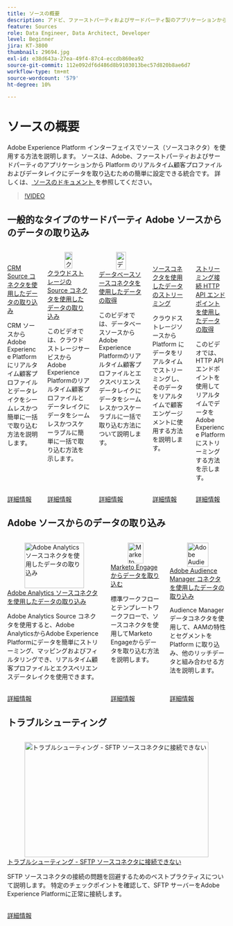 ```yaml
---
title: ソースの概要
description: アドビ、ファーストパーティおよびサードパーティ製のアプリケーションから、Platform のリアルタイム顧客プロファイルおよびデータレイクにデータを簡単に取り込む方法を説明します。
feature: Sources
role: Data Engineer, Data Architect, Developer
level: Beginner
jira: KT-3800
thumbnail: 29694.jpg
exl-id: e38d643a-27ea-49f4-87c4-eccdb860ea92
source-git-commit: 112e092df6d486d8b9103013bec57d820b8ae6d7
workflow-type: tm+mt
source-wordcount: '579'
ht-degree: 10%

---
```


# ソースの概要

Adobe Experience Platform インターフェイスでソース（ソースコネクタ）を使用する方法を説明します。 ソースは、Adobe、ファーストパーティおよびサードパーティのアプリケーションから Platform のリアルタイム顧客プロファイルおよびデータレイクにデータを取り込むための簡単に設定できる統合です。 詳しくは、[ ソースのドキュメント ](https://experienceleague.adobe.com/docs/experience-platform/sources/home.html?lang=ja) を参照してください。

>[!VIDEO](https://video.tv.adobe.com/v/34114?learn=on&enablevpops&captions=jpn)

<!--should have a whole section for data prep-->

## 一般的なタイプのサードパーティ Adobe ソースからのデータの取り込み

<!-- CARDS
* ingest-data-from-crm.md
* ingest-data-from-cloud-storage.md
* ingest-data-from-databases.md
* streaming-ingestion-source-connector.md
* streaming-ingestion-http-api.md
-->
<!-- START CARDS HTML - DO NOT MODIFY BY HAND -->
<div class="columns">
    <div class="column is-half-tablet is-half-desktop is-one-third-widescreen" aria-label="Ingest Data using CRM Source Connectors">
        <div class="card" style="height: 100%; display: flex; flex-direction: column; height: 100%;">
            <div class="card-image">
                <figure class="image x-is-16by9">
                    <a href="ingest-data-from-crm.md" title="CRM Source コネクタを使用したデータの取り込み" target="_blank" rel="referrer">
                        <img class="is-bordered-r-small" src="https://video.tv.adobe.com/v/34110?format=jpeg&nocache=1740415500926&captions=jpn" alt="CRM Source コネクタを使用したデータの取り込み"
                             style="width: 100%; aspect-ratio: 16 / 9; object-fit: cover; overflow: hidden; display: block; margin: auto;">
                    </a>
                </figure>
            </div>
            <div class="card-content is-padded-small" style="display: flex; flex-direction: column; flex-grow: 1; justify-content: space-between;">
                <div class="top-card-content">
                    <p class="headline is-size-6 has-text-weight-bold">
                        <a href="ingest-data-from-crm.md" target="_blank" rel="referrer" title="CRM Source コネクタを使用したデータの取り込み">CRM Source コネクタを使用したデータの取り込み </a>
                    </p>
                    <p class="is-size-6">CRM ソースからAdobe Experience Platformにリアルタイム顧客プロファイルとデータレイクをシームレスかつ簡単に一括で取り込む方法を説明します。</p>
                </div>
                <a href="ingest-data-from-crm.md" target="_blank" rel="referrer" class="spectrum-Button spectrum-Button--outline spectrum-Button--primary spectrum-Button--sizeM" style="align-self: flex-start; margin-top: 1rem;">
                    <span class="spectrum-Button-label has-no-wrap has-text-weight-bold"> 詳細情報 </span>
                </a>
            </div>
        </div>
    </div>
    <div class="column is-half-tablet is-half-desktop is-one-third-widescreen" aria-label="Ingest Data using Cloud Storage Source Connectors">
        <div class="card" style="height: 100%; display: flex; flex-direction: column; height: 100%;">
            <div class="card-image">
                <figure class="image x-is-16by9">
                    <a href="ingest-data-from-cloud-storage.md" title="クラウドストレージのSource コネクタを使用したデータの取り込み" target="_blank" rel="referrer">
                        <img class="is-bordered-r-small" src="https://video.tv.adobe.com/v/34108?format=jpeg&nocache=1740415500914&captions=jpn" alt="クラウドストレージのSource コネクタを使用したデータの取り込み"
                             style="width: 100%; aspect-ratio: 16 / 9; object-fit: cover; overflow: hidden; display: block; margin: auto;">
                    </a>
                </figure>
            </div>
            <div class="card-content is-padded-small" style="display: flex; flex-direction: column; flex-grow: 1; justify-content: space-between;">
                <div class="top-card-content">
                    <p class="headline is-size-6 has-text-weight-bold">
                        <a href="ingest-data-from-cloud-storage.md" target="_blank" rel="referrer" title="クラウドストレージのSource コネクタを使用したデータの取り込み"> クラウドストレージのSource コネクタを使用したデータの取り込み </a>
                    </p>
                    <p class="is-size-6">このビデオでは、クラウドストレージサービスからAdobe Experience Platformのリアルタイム顧客プロファイルとデータレイクにデータをシームレスかつスケーラブルに簡単に一括で取り込む方法を示します。</p>
                </div>
                <a href="ingest-data-from-cloud-storage.md" target="_blank" rel="referrer" class="spectrum-Button spectrum-Button--outline spectrum-Button--primary spectrum-Button--sizeM" style="align-self: flex-start; margin-top: 1rem;">
                    <span class="spectrum-Button-label has-no-wrap has-text-weight-bold"> 詳細情報 </span>
                </a>
            </div>
        </div>
    </div>
    <div class="column is-half-tablet is-half-desktop is-one-third-widescreen" aria-label="Ingest data using a database source connector">
        <div class="card" style="height: 100%; display: flex; flex-direction: column; height: 100%;">
            <div class="card-image">
                <figure class="image x-is-16by9">
                    <a href="ingest-data-from-databases.md" title="データベースソースコネクタを使用したデータの取り込み" target="_blank" rel="referrer">
                        <img class="is-bordered-r-small" src="https://video.tv.adobe.com/v/345123?format=jpeg&nocache=1740415500936&captions=jpn" alt="データベースソースコネクタを使用したデータの取り込み"
                             style="width: 100%; aspect-ratio: 16 / 9; object-fit: cover; overflow: hidden; display: block; margin: auto;">
                    </a>
                </figure>
            </div>
            <div class="card-content is-padded-small" style="display: flex; flex-direction: column; flex-grow: 1; justify-content: space-between;">
                <div class="top-card-content">
                    <p class="headline is-size-6 has-text-weight-bold">
                        <a href="ingest-data-from-databases.md" target="_blank" rel="referrer" title="データベースソースコネクタを使用したデータの取り込み"> データベースソースコネクタを使用したデータの取得 </a>
                    </p>
                    <p class="is-size-6">このビデオでは、データベースソースからAdobe Experience Platformのリアルタイム顧客プロファイルとエクスペリエンスデータレイクにデータをシームレスかつスケーラブルに一括で取り込む方法について説明します。</p>
                </div>
                <a href="ingest-data-from-databases.md" target="_blank" rel="referrer" class="spectrum-Button spectrum-Button--outline spectrum-Button--primary spectrum-Button--sizeM" style="align-self: flex-start; margin-top: 1rem;">
                    <span class="spectrum-Button-label has-no-wrap has-text-weight-bold"> 詳細情報 </span>
                </a>
            </div>
        </div>
    </div>
    <div class="column is-half-tablet is-half-desktop is-one-third-widescreen" aria-label="Stream data using Source Connectors">
        <div class="card" style="height: 100%; display: flex; flex-direction: column; height: 100%;">
            <div class="card-image">
                <figure class="image x-is-16by9">
                    <a href="streaming-ingestion-source-connector.md" title="Source コネクタを使用したデータのストリーミング" target="_blank" rel="referrer">
                        <img class="is-bordered-r-small" src="https://video.tv.adobe.com/v/3410105?format=jpeg&nocache=1740415500903&captions=jpn" alt="Source コネクタを使用したデータのストリーミング"
                             style="width: 100%; aspect-ratio: 16 / 9; object-fit: cover; overflow: hidden; display: block; margin: auto;">
                    </a>
                </figure>
            </div>
            <div class="card-content is-padded-small" style="display: flex; flex-direction: column; flex-grow: 1; justify-content: space-between;">
                <div class="top-card-content">
                    <p class="headline is-size-6 has-text-weight-bold">
                        <a href="streaming-ingestion-source-connector.md" target="_blank" rel="referrer" title="Source コネクタを使用したデータのストリーミング">ソースコネクタを使用したデータのストリーミング</a>
                    </p>
                    <p class="is-size-6">クラウドストレージソースから Platform にデータをリアルタイムでストリーミングし、そのデータをリアルタイムで顧客エンゲージメントに使用する方法を説明します。</p>
                </div>
                <a href="streaming-ingestion-source-connector.md" target="_blank" rel="referrer" class="spectrum-Button spectrum-Button--outline spectrum-Button--primary spectrum-Button--sizeM" style="align-self: flex-start; margin-top: 1rem;">
                    <span class="spectrum-Button-label has-no-wrap has-text-weight-bold"> 詳細情報 </span>
                </a>
            </div>
        </div>
    </div>
    <div class="column is-half-tablet is-half-desktop is-one-third-widescreen" aria-label="Ingest Data using Streaming Connection HTTP API endpoint">
        <div class="card" style="height: 100%; display: flex; flex-direction: column; height: 100%;">
            <div class="card-image">
                <figure class="image x-is-16by9">
                    <a href="streaming-ingestion-http-api.md" title="ストリーミング接続 HTTP API エンドポイントを使用したデータの取り込み" target="_blank" rel="referrer">
                        <img class="is-bordered-r-small" src="https://video.tv.adobe.com/v/3410930?format=jpeg&nocache=1740415500889&captions=jpn" alt="ストリーミング接続 HTTP API エンドポイントを使用したデータの取り込み"
                             style="width: 100%; aspect-ratio: 16 / 9; object-fit: cover; overflow: hidden; display: block; margin: auto;">
                    </a>
                </figure>
            </div>
            <div class="card-content is-padded-small" style="display: flex; flex-direction: column; flex-grow: 1; justify-content: space-between;">
                <div class="top-card-content">
                    <p class="headline is-size-6 has-text-weight-bold">
                        <a href="streaming-ingestion-http-api.md" target="_blank" rel="referrer" title="ストリーミング接続 HTTP API エンドポイントを使用したデータの取り込み"> ストリーミング接続 HTTP API エンドポイントを使用したデータの取得 </a>
                    </p>
                    <p class="is-size-6">このビデオでは、HTTP API エンドポイントを使用してリアルタイムでデータを Adobe Experience Platform にストリーミングする方法を示します。</p>
                </div>
                <a href="streaming-ingestion-http-api.md" target="_blank" rel="referrer" class="spectrum-Button spectrum-Button--outline spectrum-Button--primary spectrum-Button--sizeM" style="align-self: flex-start; margin-top: 1rem;">
                    <span class="spectrum-Button-label has-no-wrap has-text-weight-bold"> 詳細情報 </span>
                </a>
            </div>
        </div>
    </div>
</div>
<!-- END CARDS HTML - DO NOT MODIFY BY HAND -->

## Adobe ソースからのデータの取り込み

<!-- CARDS
* ingest-data-from-adobe-analytics.md
* ingest-data-from-marketo.md
* ingest-data-from-aam.md
-->
<!-- START CARDS HTML - DO NOT MODIFY BY HAND -->
<div class="columns">
    <div class="column is-half-tablet is-half-desktop is-one-third-widescreen" aria-label="Ingest data using the Adobe Analytics source connector">
        <div class="card" style="height: 100%; display: flex; flex-direction: column; height: 100%;">
            <div class="card-image">
                <figure class="image x-is-16by9">
                    <a href="ingest-data-from-adobe-analytics.md" title="Adobe Analytics ソースコネクタを使用したデータの取り込み" target="_blank" rel="referrer">
                        <img class="is-bordered-r-small" src="https://video.tv.adobe.com/v/3430254?format=jpeg&nocache=1740415502122&captions=jpn" alt="Adobe Analytics ソースコネクタを使用したデータの取り込み"
                             style="width: 100%; aspect-ratio: 16 / 9; object-fit: cover; overflow: hidden; display: block; margin: auto;">
                    </a>
                </figure>
            </div>
            <div class="card-content is-padded-small" style="display: flex; flex-direction: column; flex-grow: 1; justify-content: space-between;">
                <div class="top-card-content">
                    <p class="headline is-size-6 has-text-weight-bold">
                        <a href="ingest-data-from-adobe-analytics.md" target="_blank" rel="referrer" title="Adobe Analytics ソースコネクタを使用したデータの取り込み">Adobe Analytics ソースコネクタを使用したデータの取り込み</a>
                    </p>
                    <p class="is-size-6">Adobe Analytics Source コネクタを使用すると、Adobe AnalyticsからAdobe Experience Platformにデータを簡単にストリーミング、マッピングおよびフィルタリングでき、リアルタイム顧客プロファイルとエクスペリエンスデータレイクを使用できます。</p>
                </div>
                <a href="ingest-data-from-adobe-analytics.md" target="_blank" rel="referrer" class="spectrum-Button spectrum-Button--outline spectrum-Button--primary spectrum-Button--sizeM" style="align-self: flex-start; margin-top: 1rem;">
                    <span class="spectrum-Button-label has-no-wrap has-text-weight-bold"> 詳細情報 </span>
                </a>
            </div>
        </div>
    </div>
    <div class="column is-half-tablet is-half-desktop is-one-third-widescreen" aria-label="Ingest data from Marketo Engage">
        <div class="card" style="height: 100%; display: flex; flex-direction: column; height: 100%;">
            <div class="card-image">
                <figure class="image x-is-16by9">
                    <a href="ingest-data-from-marketo.md" title="Marketo Engageからのデータの取り込み" target="_blank" rel="referrer">
                        <img class="is-bordered-r-small" src="https://video.tv.adobe.com/v/3451861?format=jpeg&nocache=1740415502109&captions=jpn" alt="Marketo Engageからのデータの取り込み"
                             style="width: 100%; aspect-ratio: 16 / 9; object-fit: cover; overflow: hidden; display: block; margin: auto;">
                    </a>
                </figure>
            </div>
            <div class="card-content is-padded-small" style="display: flex; flex-direction: column; flex-grow: 1; justify-content: space-between;">
                <div class="top-card-content">
                    <p class="headline is-size-6 has-text-weight-bold">
                        <a href="ingest-data-from-marketo.md" target="_blank" rel="referrer" title="Marketo Engageからのデータの取り込み">Marketo Engage からデータを取り込む</a>
                    </p>
                    <p class="is-size-6">標準ワークフローとテンプレートワークフローで、ソースコネクタを使用してMarketo Engageからデータを取り込む方法を説明します。</p>
                </div>
                <a href="ingest-data-from-marketo.md" target="_blank" rel="referrer" class="spectrum-Button spectrum-Button--outline spectrum-Button--primary spectrum-Button--sizeM" style="align-self: flex-start; margin-top: 1rem;">
                    <span class="spectrum-Button-label has-no-wrap has-text-weight-bold"> 詳細情報 </span>
                </a>
            </div>
        </div>
    </div>
    <div class="column is-half-tablet is-half-desktop is-one-third-widescreen" aria-label="Ingest data using the Adobe Audience Manager data connector">
        <div class="card" style="height: 100%; display: flex; flex-direction: column; height: 100%;">
            <div class="card-image">
                <figure class="image x-is-16by9">
                    <a href="ingest-data-from-aam.md" title="Adobe Audience Manager コネクタを使用したデータの取り込み" target="_blank" rel="referrer">
                        <img class="is-bordered-r-small" src="https://video.tv.adobe.com/v/346986/?format=jpeg&nocache=1740415502093&captions=jpn" alt="Adobe Audience Manager コネクタを使用したデータの取り込み"
                             style="width: 100%; aspect-ratio: 16 / 9; object-fit: cover; overflow: hidden; display: block; margin: auto;">
                    </a>
                </figure>
            </div>
            <div class="card-content is-padded-small" style="display: flex; flex-direction: column; flex-grow: 1; justify-content: space-between;">
                <div class="top-card-content">
                    <p class="headline is-size-6 has-text-weight-bold">
                        <a href="ingest-data-from-aam.md" target="_blank" rel="referrer" title="Adobe Audience Manager コネクタを使用したデータの取り込み">Adobe Audience Manager コネクタを使用したデータの取り込み </a>
                    </p>
                    <p class="is-size-6">Audience Manager データコネクタを使用して、AAMの特性とセグメントを Platform に取り込み、他のリッチデータと組み合わせる方法を説明します。</p>
                </div>
                <a href="ingest-data-from-aam.md" target="_blank" rel="referrer" class="spectrum-Button spectrum-Button--outline spectrum-Button--primary spectrum-Button--sizeM" style="align-self: flex-start; margin-top: 1rem;">
                    <span class="spectrum-Button-label has-no-wrap has-text-weight-bold"> 詳細情報 </span>
                </a>
            </div>
        </div>
    </div>
</div>
<!-- END CARDS HTML - DO NOT MODIFY BY HAND -->

## トラブルシューティング

<!-- CARDS
* troubleshoot-sftp-connector.md
-->
<!-- START CARDS HTML - DO NOT MODIFY BY HAND -->
<div class="columns">
    <div class="column is-half-tablet is-half-desktop is-one-third-widescreen" aria-label="Troubleshoot - Unable to connect to SFTP source connector">
        <div class="card" style="height: 100%; display: flex; flex-direction: column; height: 100%;">
            <div class="card-image">
                <figure class="image x-is-16by9">
                    <a href="troubleshoot-sftp-connector.md" title="トラブルシューティング - SFTP ソースコネクタに接続できない" target="_blank" rel="referrer">
                        <img class="is-bordered-r-small" src="https://video.tv.adobe.com/v/3443468?format=jpeg&nocache=1740415502267&captions=jpn" alt="トラブルシューティング - SFTP ソースコネクタに接続できない"
                             style="width: 100%; aspect-ratio: 16 / 9; object-fit: cover; overflow: hidden; display: block; margin: auto;">
                    </a>
                </figure>
            </div>
            <div class="card-content is-padded-small" style="display: flex; flex-direction: column; flex-grow: 1; justify-content: space-between;">
                <div class="top-card-content">
                    <p class="headline is-size-6 has-text-weight-bold">
                        <a href="troubleshoot-sftp-connector.md" target="_blank" rel="referrer" title="トラブルシューティング - SFTP ソースコネクタに接続できない"> トラブルシューティング - SFTP ソースコネクタに接続できない </a>
                    </p>
                    <p class="is-size-6">SFTP ソースコネクタの接続の問題を回避するためのベストプラクティスについて説明します。 特定のチェックポイントを確認して、SFTP サーバーをAdobe Experience Platformに正常に接続します。</p>
                </div>
                <a href="troubleshoot-sftp-connector.md" target="_blank" rel="referrer" class="spectrum-Button spectrum-Button--outline spectrum-Button--primary spectrum-Button--sizeM" style="align-self: flex-start; margin-top: 1rem;">
                    <span class="spectrum-Button-label has-no-wrap has-text-weight-bold"> 詳細情報 </span>
                </a>
            </div>
        </div>
    </div>
</div>
<!-- END CARDS HTML - DO NOT MODIFY BY HAND -->


